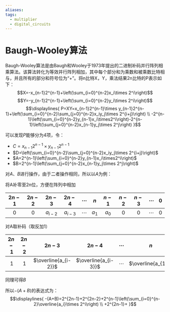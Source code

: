 ```yaml
---
aliases: 
tags:
  - multiplier
  - digital_circuits
---
```

# Baugh-Wooley算法

Baugh-Wooley算法是由Baugh和Wooley于1973年提出的二进制补码并行阵列相乘算法。该算法转化为等效并行阵列相加，其中每个部分和为乘数和被乘数比特相与，并且所有的部分和符号位为“+”。将n比特X，Y，乘法结果2n比特的P表示如下：
$$X=-x_{n-1}2^{n-1}+\left(\sum_{i=0}^{n-2}x_i\times 2^i\right)$$
$$Y=-y_{n-1}2^{n-1}+\left(\sum_{i=0}^{n-2}y_i\times 2^i\right)$$
$$\displaylines{
P=XY=x_{n-1}2^{n-1}\times y_{n-1}2^{n-1}+\left(\sum_{i=0}^{n-2}\sum_{j=0}^{n-2}x_iy_j\times 2^{i+j}\right)
\\
-2^{n-1}\left(\sum_{i=0}^{n-2}y_{n-1}x_i\times2^i\right)-2^{n-1}\left(\sum_{j=0}^{n-2}x_{n-1}y_j\times 2^j\right)
}$$

可以发现$P$能够分为4项，令：
- $C=x_{n-1}2^{n-1}\times y_{n-1}2^{n-1}$
- $D=\left(\sum_{i=0}^{n-2}\sum_{j=0}^{n-2}x_iy_j\times 2^{i+j}\right)$
- $A=2^{n-1}\left(\sum_{i=0}^{n-2}y_{n-1}x_i\times2^i\right)$
- $B=2^{n-1}\left(\sum_{j=0}^{n-2}x_{n-1}y_j\times 2^j\right)$

对$A$、$B$进行操作，由于二者操作相同，所以以$A$为例：

将A补零至2n位，方便在阵列中相加

| $2n-1$ | $2n-2$ |  $2n-3$   |  $2n-4$   | $\cdots$ |   $n$   |  $n-1$  | $n-2$ | $n-3$ | $\cdots$ | $0$ |
| :----: | :----: | :-------: | :-------: | :------: | :-----: | :-----: | :---: | :---: | :------: | :---: |
|  $0$   |  $0$   | $a_{i-2}$ | $a_{i-3}$ | $\cdots$ | $a_{1}$ | $a_{0}$ |  $0$  |  $0$  | $\cdots$ | $0$ |

对A取补码（取反加1）

| $2n-1$ | $2n-2$ |        $2n-3$        |        $2n-4$        | $\cdots$ |        $n$         |        $n-1$         | $n-2$ | $n-3$ | $\cdots$ | $0$ |
| :----: | :----: | :------------------: | :------------------: | :------: | :----------------: | :------------------: | :---: | :---: | :------: | :-: |
|  $1$   |  $1$   | $\overline{a_{i-2}}$ | $\overline{a_{i-3}}$ | $\cdots$ | $\overline{a_{1}}$ | $\overline{a_{0}}+1$ |  $0$  |  $0$  | $\cdots$ | $0$ |

同理可得$B$

所以$-(A+B)$的表达式为：
$$\displaylines{
-(A+B)=2^{2n-1}+2^{2n-2}+2^{n-1}\left(\sum_{i=0}^{n-2}\overline{a_i}\times 2^i\right) \\
+2^{2n-1}+
}$$